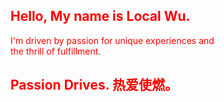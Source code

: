 <div class="overall" style="color:red; font-family:Inter,Noto_Sans,PingFang SC,'Helvetica Neue',Helvetica,'Segoe UI',Arial,freesans,sans-serif; font-feature-settings:'liga' 1,'calt' 1;">
  
## Hello, My name is Local Wu.
I'm driven by passion for unique experiences and <br/>
the thrill of fulfillment.

## Passion Drives. 热爱使燃。

</div>

<link rel="stylesheet" href="https://dist.localwu.top/CSS/Font/BasicFonts.css?v=202410211300">

<!--
**localwu/LocalWu** is a ✨ _special_ ✨ repository because its `README.md` (this file) appears on your GitHub profile.

Here are some ideas to get you started:

- 🔭 I’m currently working on ...
- 🌱 I’m currently learning ...
- 👯 I’m looking to collaborate on ...
- 🤔 I’m looking for help with ...
- 💬 Ask me about ...
- 📫 How to reach me: ...
- 😄 Pronouns: ...
- ⚡ Fun fact: ...
-->
